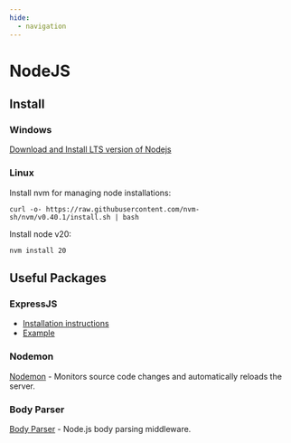 ```yaml
---
hide:
  - navigation
---
```

# NodeJS
## Install
### Windows
[Download and Install LTS version of Nodejs](https://nodejs.org/en/download/)

### Linux
Install nvm for managing node installations:
```
curl -o- https://raw.githubusercontent.com/nvm-sh/nvm/v0.40.1/install.sh | bash
```
Install node v20:
```
nvm install 20
```

## Useful Packages
### ExpressJS
- [Installation instructions](https://expressjs.com/en/starter/installing.html)
- [Example](https://expressjs.com/en/starter/hello-world.html)

### Nodemon
[Nodemon](https://nodemon.io/) - Monitors source code changes and automatically reloads the server.

### Body Parser
[Body Parser](https://www.npmjs.com/package/body-parser) - Node.js body parsing middleware.
